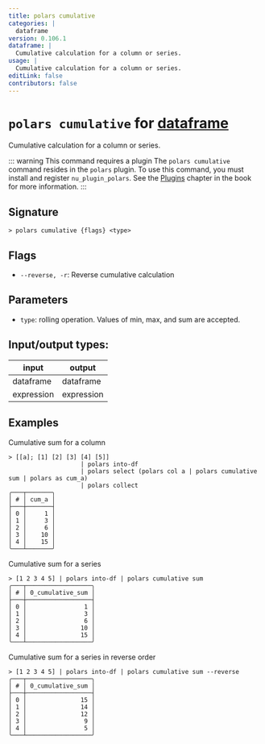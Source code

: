 ```yaml
---
title: polars cumulative
categories: |
  dataframe
version: 0.106.1
dataframe: |
  Cumulative calculation for a column or series.
usage: |
  Cumulative calculation for a column or series.
editLink: false
contributors: false
---
```

<!-- This file is automatically generated. Please edit the command in https://github.com/nushell/nushell instead. -->

# `polars cumulative` for [dataframe](/commands/categories/dataframe.md)

<div class='command-title'>Cumulative calculation for a column or series.</div>

::: warning This command requires a plugin
The `polars cumulative` command resides in the `polars` plugin.
To use this command, you must install and register `nu_plugin_polars`.
See the [Plugins](/book/plugins.html) chapter in the book for more information.
:::


## Signature

```> polars cumulative {flags} <type>```

## Flags

 -  `--reverse, -r`: Reverse cumulative calculation

## Parameters

 -  `type`: rolling operation. Values of min, max, and sum are accepted.


## Input/output types:

| input      | output     |
| ---------- | ---------- |
| dataframe  | dataframe  |
| expression | expression |
## Examples

Cumulative sum for a column
```nu
> [[a]; [1] [2] [3] [4] [5]]
                    | polars into-df
                    | polars select (polars col a | polars cumulative sum | polars as cum_a)
                    | polars collect
╭───┬───────╮
│ # │ cum_a │
├───┼───────┤
│ 0 │     1 │
│ 1 │     3 │
│ 2 │     6 │
│ 3 │    10 │
│ 4 │    15 │
╰───┴───────╯

```

Cumulative sum for a series
```nu
> [1 2 3 4 5] | polars into-df | polars cumulative sum
╭───┬──────────────────╮
│ # │ 0_cumulative_sum │
├───┼──────────────────┤
│ 0 │                1 │
│ 1 │                3 │
│ 2 │                6 │
│ 3 │               10 │
│ 4 │               15 │
╰───┴──────────────────╯

```

Cumulative sum for a series in reverse order
```nu
> [1 2 3 4 5] | polars into-df | polars cumulative sum --reverse
╭───┬──────────────────╮
│ # │ 0_cumulative_sum │
├───┼──────────────────┤
│ 0 │               15 │
│ 1 │               14 │
│ 2 │               12 │
│ 3 │                9 │
│ 4 │                5 │
╰───┴──────────────────╯

```
